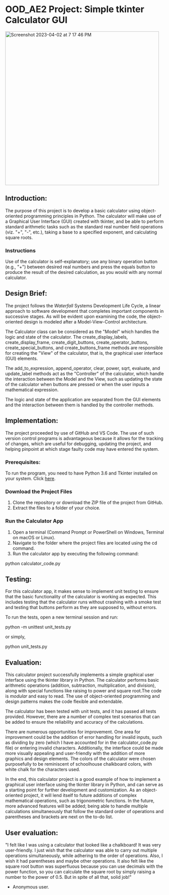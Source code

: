# OOD_AE2 Project: Simple tkinter Calculator GUI

<img width="487" alt="Screenshot 2023-04-02 at 7 17 46 PM" src="https://user-images.githubusercontent.com/122615154/229371315-99a51e04-d44b-4cd7-8535-c9de921d4d54.png">

## Introduction:

The purpose of this project is to develop a basic calculator using object-oriented programming principles in Python. The calculator will make use of a Graphical User Interface (GUI) created with tkinter, and be able to perform standard arithmetic tasks such as the standard real number field operations (viz. "+", "-", etc.), taking a base to a specified exponent, and calculating square roots.

### Instructions

Use of the calculator is self-explanatory; use any binary operation button (e.g., "+") between desired real numbers and press the equals button to produce the result of the desired calculation, as you would with any normal calculator.

## Design Brief:

The project follows the *Waterfall* Systems Development Life Cycle, a linear approach to software development that completes important components in successive stages. As will be evident upon examining the code, the object-oriented design is modeled after a Model-View-Control architecture. 

The Calculator class can be considered as the "Model" which handles the logic and state of the calculator. The create_display_labels, create_display_frame, create_digit_buttons, create_operator_buttons, create_special_buttons, and create_buttons_frame methods are responsible for creating the "View" of the calculator, that is, the graphical user interface (GUI) elements.

The add_to_expression, append_operator, clear, power, sqrt, evaluate, and update_label methods act as the "Controller" of the calculator, which handle the interaction between the Model and the View, such as updating the state of the calculator when buttons are pressed or when the user inputs a mathematical expression.

The logic and state of the application are separated from the GUI elements and the interaction between them is handled by the controller methods.

## Implementation:

The project proceeded by use of GitHub and VS Code. The use of such version control programs is advantageous because it allows for the tracking of changes, which are useful for debugging, updating the project, and helping pinpoint at which stage faulty code may have entered the system. 

### Prerequisites:

To run the program, you need to have Python 3.6 and Tkinter installed on your system. Click [here](https://www.python.org/downloads/).

### Download the Project Files

1. Clone the repository or download the ZIP file of the project from GitHub.
2. Extract the files to a folder of your choice.

### Run the Calculator App

1. Open a terminal (Command Prompt or PowerShell on Windows, Terminal on macOS or Linux).
2. Navigate to the folder where the project files are located using the cd command.
3. Run the calculator app by executing the following command: 

python calculator_code.py

## Testing:

For this calculator app, it makes sense to implement unit testing to ensure that the basic functionality of the calculator is working as expected. This includes testing that the calculator runs without crashing with a smoke test and testing that buttons perform as they are supposed to, without errors.

To run the tests, open a new terminal session and run:

python -m unittest unit_tests.py

or simply,

python unit_tests.py

## Evaluation:

This calculator project successfully implements a simple graphical user interface using the tkinter library in Python. The calculator performs basic arithmetic operations (addition, subtraction, multiplication, and division), along with special functions like raising to power and square root.The code is *modular* and easy to read. The use of object-oriented programming and design patterns makes the code flexible and extendable.

The calculator has been tested with unit tests, and it has passed all tests provided. However, there are a number of complex test scenarios that can be added to ensure the reliability and accuracy of the calculations.

There are numerous opportunities for improvement. One area for improvement could be the addition of error handling for invalid inputs, such as dividing by zero (which I have accounted for in the calculator_code.py file) or entering invalid characters. Additionally, the interface could be made more visually appealing and user-friendly with the addition of more graphics and design elements. The colors of the calculator were chosen purposefully to be reminiscent of schoolhouse chalkboard colors, with white chalk for the characters used.

In the end, this calculator project is a good example of how to implement a graphical user interface using the tkinter library in Python, and can serve as a starting point for further development and customization. As an object-oriented project, it will lend itself to future additions of complex mathematical operations, such as trigonometric functions. In the future, more advanced features will be added; being able to handle multiple calculations simultaneously that follow the standard order of operations and parentheses and brackets are next on the to-do list.

## User evaluation:

"I felt like I was using a calculator that looked like a chalkboard! It was very user-friendly. I just wish that the calculator was able to carry out multiple operations simultaneously, while adhering to the order of operations. Also, I wish it had parentheses and maybe other operations. It also felt like the square root button was superfluous because you can use decimals with the power function, so you can calculate the square root by simply raising a number to the power of 0.5. But in spite of all that, solid job!"

 - Anonymous user.

